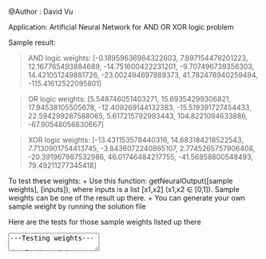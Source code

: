 @Author : David Vu

Application: Artificial Neural Network for AND OR XOR logic problem

Sample result:
> AND logic weights:  [-0.18959636984322603, 7.897154478201223, 12.167765493884689,
> -14.751600422231201, -9.707496739356303, 14.421051249881726, -23.002494697989373,
> 41.782478940259494, -115.41612522095801]

> OR logic weights:  [5.548746051403271, 15.69354299306821, 17.94538105505678,
> -12.409269144132383, -15.519391727454433, 22.594299287588065, 5.617215792993443,
> 104.8221094633886, -67.90548056830667]

> XOR logic weights:  [-13.431153578440316, 14.683184218522543, 7.7130901754413745, 
> -3.8436072240865107, 2.7745265757906408, -20.391967987532986, 46.01746484217755, 
> -41.56858800548493, 79.49211277345418]


To test these weights:
	+ Use this function: getNeuralOutput([sample weights], [inputs]), where inputs is a list [x1,x2] (x1,x2 ∈ [0,1]). Sample weights can be one of the result up there.
	+ You can generate your own sample weight by running the solution file


Here are the tests for those sample weights listed up there

<textarea>
---Testing weights---

AND logic weights: 

Truth Values:

[0, 1] : 7.56111153543e-51

[1, 0] : 1.03801804673e-52

[1, 1] : 1.0

[0, 0] : 7.52556745288e-51



OR logic weights: 

Truth Values:

[0, 1] : 1.0

[1, 0] : 1.0

[1, 1] : 1.0

[0, 0] : 3.22881187481e-30

(Prob 3)XOR logic weights: 

Truth Values:

[0, 1] : 1.0

[1, 0] : 1.0

[1, 1] : 8.85107398114e-19

[0, 0] : 8.85098512361e-19

</textarea>



